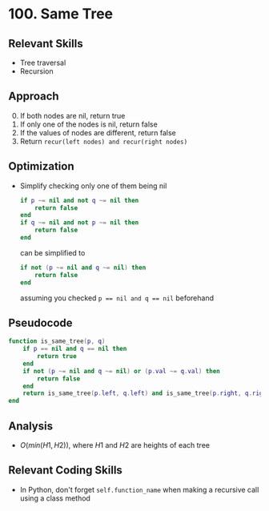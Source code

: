 # 100. Same Tree

## Relevant Skills

- Tree traversal
- Recursion

## Approach

0. If both nodes are nil, return true
0. If only one of the nodes is nil, return false
0. If the values of nodes are different, return false
0. Return `recur(left nodes) and recur(right nodes)`

## Optimization

- Simplify checking only one of them being nil
    ```lua
    if p ~= nil and not q ~= nil then
        return false
    end
    if q ~= nil and not p ~= nil then
        return false
    end
    ```
    can be simplified to
    ```lua
    if not (p ~= nil and q ~= nil) then
        return false
    end
    ```
    assuming you checked `p == nil and q == nil` beforehand

## Pseudocode

```lua
function is_same_tree(p, q)
    if p == nil and q == nil then
        return true
    end
    if not (p ~= nil and q ~= nil) or (p.val ~= q.val) then
        return false
    end
    return is_same_tree(p.left, q.left) and is_same_tree(p.right, q.right)
end
```

## Analysis

- $O(min(H1, H2))$, where $H1$ and $H2$ are heights of each tree

## Relevant Coding Skills

- In Python, don't forget `self.function_name` when making a recursive call using a class method

